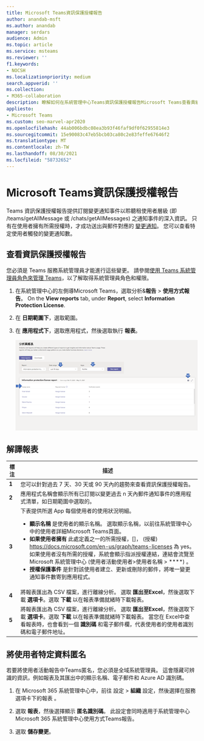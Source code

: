```yaml
---
title: Microsoft Teams資訊保護授權報告
author: anandab-msft
ms.author: anandab
manager: serdars
audience: Admin
ms.topic: article
ms.service: msteams
ms.reviewer: ''
f1.keywords:
- NOCSH
ms.localizationpriority: medium
search.appverid: ''
ms.collection:
- M365-collaboration
description: 瞭解如何在系統管理中心Teams資訊保護授權報告Microsoft Teams查看貴組織中應用程式如何使用變更通知事件訂閱 API。
appliesto:
- Microsoft Teams
ms.custom: seo-marvel-apr2020
ms.openlocfilehash: 44ab006bdbc08ea3b93f46faf9df0f62955814e3
ms.sourcegitcommit: 15e90083c47eb5bcb03ca80c2e83feffe67646f2
ms.translationtype: MT
ms.contentlocale: zh-TW
ms.lasthandoff: 08/30/2021
ms.locfileid: "58732652"
---
```

# <a name="microsoft-teams-information-protection-license-report"></a>Microsoft Teams資訊保護授權報告

Teams 資訊保護授權報告提供訂閱變更通知事件以聆聽租使用者[](/graph/api/resources/subscription?view=graph-rest-1.0)層級 ([](/graph/api/resources/webhooks?view=graph-rest-1.0)即 /teams/getAllMessage 或 /chats/getAllMessages) 之通知事件的深入資訊。 只有在使用者擁有所需授權時，才成功送出與郵件對應的 [變更通知](/graph/teams-licenses)。  您可以查看特定使用者觸發的變更通知數。


## <a name="view-the-information-protection-license-report"></a>查看資訊保護授權報告

您必須是 Teams 服務系統管理員才能進行這些變更。 請參閱[使用 Teams 系統管理員角色來管理 Teams](../using-admin-roles.md)，以了解取得系統管理員角色和權限。

1. 在系統管理中心的左側導Microsoft Teams，選取分析&**報告**  >  **使用方式報告**。 On the **View reports** tab, under **Report**, select **Information Protection License**.
2. 在 **日期範圍下**，選取範圍。
3. 在 **應用程式下**，選取應用程式，然後選取執行 **報表**。

    ![系統管理中心Teams資訊保護授權報告與Teams圖的螢幕擷取畫面。](../media/teams-info-protection-license-report-with-callouts.png "系統管理中心Teams資訊保護授權報告的螢幕擷取畫面Teams圖")

## <a name="interpret-the-report"></a>解譯報表

|標注 |描述  |
|--------|-------------|
|**1**   |您可以針對過去 7 天、30 天或 90 天內的趨勢來查看資訊保護授權報告。 |
|**2**   |應用程式名稱會顯示所有已訂閱以變更過去 n 天內郵件通知事件的應用程式清單，如日期範圍中選取的。 |
|**3**   |下表提供所選 App 每個使用者的使用狀況明細。<ul><li>**顯示名稱** 是使用者的顯示名稱。 選取顯示名稱，以前往系統管理中心中的使用者詳細Microsoft Teams頁面。</li><li>**如果使用者擁有** 此處定義之一的所需授權，[]， (授權) https://docs.microsoft.com/en-us/graph/teams-licenses 為 yes。 如果使用者沒有所需的授權，系統會顯示指派授權連結，連結會流覽至 Microsoft 系統管理中心 (使用者活動使用者>使用者名稱  >  ****) 。</li><li>**授權保護事件** 是針對該使用者建立、更新或刪除的郵件，將唯一變更通知事件數寄到應用程式。</li></ul> |
|**4**   |將報表匯出為 CSV 檔案，進行離線分析。 選取 **匯出至Excel**，然後選取下載 **選項卡**。選取 **下載** 以在報表準備就緒時下載報表。 |
|**5**   |將報表匯出為 CSV 檔案，進行離線分析。 選取 **匯出至Excel**，然後選取下載 **選項卡**。選取 **下載** 以在報表準備就緒時下載報表。 當您在 Excel中查看報表時，也會看到一個 **識別碼** 和電子郵件欄，代表使用者的使用者識別碼和電子郵件地址。 |

## <a name="make-the-user-specific-data-anonymous"></a>將使用者特定資料匿名

若要將使用者活動報告中Teams匿名，您必須是全域系統管理員。 這會隱藏可辨識的資訊，例如報表及其匯出中的顯示名稱、電子郵件和 Azure AD 識別碼。

1. 在 Microsoft 365 系統管理中心中，前往 設定 \> **組織** 設定，然後選擇在服務選項卡下的報表 。 
    
2. 選取 **報表**，然後選擇顯示 **匿名識別碼**。 此設定會同時適用于系統管理中心Microsoft 365 系統管理中心使用方式Teams報告。
  
3. 選取 **儲存變更**。
